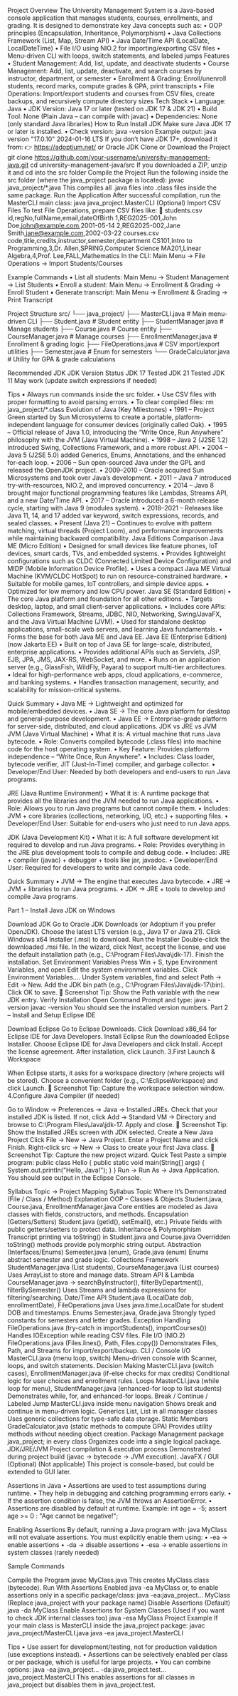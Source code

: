 Project Overview The University Management System is a Java-based console application that manages students, courses, enrollments, and grading. It is designed to demonstrate key Java concepts such as: • OOP principles (Encapsulation, Inheritance, Polymorphism) • Java Collections Framework (List, Map, Stream API) • Java Date/Time API (LocalDate, LocalDateTime) • File I/O using NIO.2 for importing/exporting CSV files • Menu-driven CLI with loops, switch statements, and labeled jumps Features • Student Management: Add, list, update, and deactivate students • Course Management: Add, list, update, deactivate, and search courses by instructor, department, or semester • Enrollment & Grading: Enroll/unenroll students, record marks, compute grades & GPA, print transcripts • File Operations: Import/export students and courses from CSV files, create backups, and recursively compute directory sizes Tech Stack • Language: Java • JDK Version: Java 17 or later (tested on JDK 17 & JDK 21) • Build Tool: None (Plain Java – can compile with javac) • Dependencies: None (only standard Java libraries) How to Run Install JDK Make sure Java JDK 17 or later is installed. • Check version: java -version Example output: java version "17.0.10" 2024-01-16 LTS If you don’t have JDK 17+, download it from: 👉 https://adoptium.net/ or Oracle JDK Clone or Download the Project git clone https://github.com/your-username/university-management-java.git cd university-management-java/src If you downloaded a ZIP, unzip it and cd into the src folder Compile the Project Run the following inside the src folder (where the java_project package is located): javac java_project/*.java This compiles all .java files into .class files inside the same package. Run the Application After successful compilation, run the MasterCLI main class: java java_project.MasterCLI (Optional) Import CSV Files To test File Operations, prepare CSV files like: 📄 students.csv id,regNo,fullName,email,dateOfBirth 1,REG2025-001,John Doe,john@example.com,2001-05-14 2,REG2025-002,Jane Smith,jane@example.com,2002-03-22 courses.csv code,title,credits,instructor,semester,department CS101,Intro to Programming,3,Dr. Allen,SPRING,Computer Science MA201,Linear Algebra,4,Prof. Lee,FALL,Mathematics In the CLI: Main Menu -> File Operations -> Import Students/Courses

Example Commands • List all students: Main Menu -> Student Management -> List Students • Enroll a student: Main Menu -> Enrollment & Grading -> Enroll Student • Generate transcript: Main Menu -> Enrollment & Grading -> Print Transcript

Project Structure src/ └── java_project/ ├── MasterCLI.java # Main menu-driven CLI ├── Student.java # Student entity ├── StudentManager.java # Manage students ├── Course.java # Course entity ├── CourseManager.java # Manage courses ├── EnrollmentManager.java # Enrollment & grading logic ├── FileOperations.java # CSV import/export utilities ├── Semester.java # Enum for semesters └── GradeCalculator.java # Utility for GPA & grade calculations

Recommended JDK JDK Version Status JDK 17 Tested JDK 21 Tested JDK 11 May work (update switch expressions if needed)

Tips • Always run commands inside the src folder. • Use CSV files with proper formatting to avoid parsing errors. • To clear compiled files: rm java_project/*.class Evolution of Java (Key Milestones) • 1991 – Project Green started by Sun Microsystems to create a portable, platform-independent language for consumer devices (originally called Oak). • 1995 – Official release of Java 1.0, introducing the “Write Once, Run Anywhere” philosophy with the JVM (Java Virtual Machine). • 1998 – Java 2 (J2SE 1.2) introduced Swing, Collections Framework, and a more robust API. • 2004 – Java 5 (J2SE 5.0) added Generics, Enums, Annotations, and the enhanced for-each loop. • 2006 – Sun open-sourced Java under the GPL and released the OpenJDK project. • 2009–2010 – Oracle acquired Sun Microsystems and took over Java’s development. • 2011 – Java 7 introduced try-with-resources, NIO.2, and improved concurrency. • 2014 – Java 8 brought major functional programming features like Lambdas, Streams API, and a new Date/Time API. • 2017 – Oracle introduced a 6-month release cycle, starting with Java 9 (modules system). • 2018–2021 – Releases like Java 11, 14, and 17 added var keyword, switch expressions, records, and sealed classes. • Present (Java 21) – Continues to evolve with pattern matching, virtual threads (Project Loom), and performance improvements while maintaining backward compatibility. Java Editions Comparison Java ME (Micro Edition) • Designed for small devices like feature phones, IoT devices, smart cards, TVs, and embedded systems. • Provides lightweight configurations such as CLDC (Connected Limited Device Configuration) and MIDP (Mobile Information Device Profile). • Uses a compact Java ME Virtual Machine (KVM/CLDC HotSpot) to run on resource-constrained hardware. • Suitable for mobile games, IoT controllers, and simple device apps. • Optimized for low memory and low CPU power. Java SE (Standard Edition) • The core Java platform and foundation for all other editions. • Targets desktop, laptop, and small client-server applications. • Includes core APIs: Collections Framework, Streams, JDBC, NIO, Networking, Swing/JavaFX, and the Java Virtual Machine (JVM). • Used for standalone desktop applications, small-scale web servers, and learning Java fundamentals. • Forms the base for both Java ME and Java EE. Java EE (Enterprise Edition) (now Jakarta EE) • Built on top of Java SE for large-scale, distributed, enterprise applications. • Provides additional APIs such as Servlets, JSP, EJB, JPA, JMS, JAX-RS, WebSocket, and more. • Runs on an application server (e.g., GlassFish, WildFly, Payara) to support multi-tier architectures. • Ideal for high-performance web apps, cloud applications, e-commerce, and banking systems. • Handles transaction management, security, and scalability for mission-critical systems.

Quick Summary • Java ME → Lightweight and optimized for mobile/embedded devices. • Java SE → The core Java platform for desktop and general-purpose development. • Java EE → Enterprise-grade platform for server-side, distributed, and cloud applications. JDK vs JRE vs JVM JVM (Java Virtual Machine) • What it is: A virtual machine that runs Java bytecode. • Role: Converts compiled bytecode (.class files) into machine code for the host operating system. • Key Feature: Provides platform independence – “Write Once, Run Anywhere”. • Includes: Class loader, bytecode verifier, JIT (Just-In-Time) compiler, and garbage collector. • Developer/End User: Needed by both developers and end-users to run Java programs.

JRE (Java Runtime Environment) • What it is: A runtime package that provides all the libraries and the JVM needed to run Java applications. • Role: Allows you to run Java programs but cannot compile them. • Includes: JVM + core libraries (collections, networking, I/O, etc.) + supporting files. • Developer/End User: Suitable for end-users who just need to run Java apps.

JDK (Java Development Kit) • What it is: A full software development kit required to develop and run Java programs. • Role: Provides everything in the JRE plus development tools to compile and debug code. • Includes: JRE + compiler (javac) + debugger + tools like jar, javadoc. • Developer/End User: Required for developers to write and compile Java code.

Quick Summary • JVM → The engine that executes Java bytecode. • JRE → JVM + libraries to run Java programs. • JDK → JRE + tools to develop and compile Java programs.

Part 1 – Install Java JDK on Windows

Download JDK
Go to Oracle JDK Downloads (or Adoptium if you prefer OpenJDK).
Choose the latest LTS version (e.g., Java 17 or Java 21).
Click Windows x64 Installer (.msi) to download.
Run the Installer
Double-click the downloaded .msi file.
In the wizard, click Next, accept the license, and use the default installation path (e.g., C:\Program Files\Java\jdk-17).
Finish the installation.
Set Environment Variables
Press Win + S, type Environment Variables, and open Edit the system environment variables.
Click Environment Variables….
Under System variables, find and select Path → Edit → New.
Add the JDK bin path (e.g., C:\Program Files\Java\jdk-17\bin).
Click OK to save. 📸 Screenshot Tip: Show the Path variable with the new JDK entry.
Verify Installation Open Command Prompt and type: java -version javac -version You should see the installed version numbers.
Part 2 – Install and Setup Eclipse IDE

Download Eclipse
Go to Eclipse Downloads.
Click Download x86_64 for Eclipse IDE for Java Developers.
Install Eclipse
Run the downloaded Eclipse Installer.
Choose Eclipse IDE for Java Developers and click Install.
Accept the license agreement.
After installation, click Launch.
3.First Launch & Workspace

When Eclipse starts, it asks for a workspace directory (where projects will be stored). Choose a convenient folder (e.g., C:\EclipseWorkspace) and click Launch. 📸 Screenshot Tip: Capture the workspace selection window.
4.Configure Java Compiler (if needed)

Go to Window → Preferences → Java → Installed JREs.
Check that your installed JDK is listed. If not, click Add → Standard VM → Directory and browse to C:\Program Files\Java\jdk-17.
Apply and close. 📸 Screenshot Tip: Show the Installed JREs screen with JDK selected.
Create a New Java Project
Click File → New → Java Project.
Enter a Project Name and click Finish.
Right-click src → New → Class to create your first Java class. 📸 Screenshot Tip: Capture the new project wizard.
Quick Test Paste a simple program: public class Hello { public static void main(String[] args) { System.out.println("Hello, Java!"); } } Run → Run As → Java Application. You should see output in the Eclipse Console.

Syllabus Topic → Project Mapping
Syllabus Topic Where It’s Demonstrated (File / Class / Method) Explanation OOP – Classes & Objects Student.java, Course.java, EnrollmentManager.java Core entities are modeled as Java classes with fields, constructors, and methods. Encapsulation (Getters/Setters) Student.java (getId(), setEmail(), etc.) Private fields with public getters/setters to protect data. Inheritance & Polymorphism Transcript printing via toString() in Student.java and Course.java Overridden toString() methods provide polymorphic string output. Abstraction (Interfaces/Enums) Semester.java (enum), Grade.java (enum) Enums abstract semester and grade logic. Collections Framework StudentManager.java (List students), CourseManager.java (List courses) Uses ArrayList to store and manage data. Stream API & Lambda CourseManager.java → searchByInstructor(), filterByDepartment(), filterBySemester() Uses Streams and lambda expressions for filtering/searching. Date/Time API Student.java (LocalDate dob, enrollmentDate), FileOperations.java Uses java.time.LocalDate for student DOB and timestamps. Enums Semester.java, Grade.java Strongly typed constants for semesters and letter grades. Exception Handling FileOperations.java (try-catch in importStudents(), importCourses()) Handles IOException while reading CSV files. File I/O (NIO.2) FileOperations.java (Files.lines(), Path, Files.copy()) Demonstrates Files, Path, and Streams for import/export/backup. CLI / Console I/O MasterCLI.java (menu loop, switch) Menu-driven console with Scanner, loops, and switch statements. Decision Making MasterCLI.java (switch cases), EnrollmentManager.java (if-else checks for max credits) Conditional logic for user choices and enrollment rules. Loops MasterCLI.java (while loop for menu), StudentManager.java (enhanced-for loop to list students) Demonstrates while, for, and enhanced-for loops. Break / Continue / Labeled Jump MasterCLI.java inside menu navigation Shows break and continue in menu-driven logic. Generics List, List in all manager classes Uses generic collections for type-safe data storage. Static Members GradeCalculator.java (static methods to compute GPA) Provides utility methods without needing object creation. Package Management package java_project; in every class Organizes code into a single logical package. JDK/JRE/JVM Project compilation & execution process Demonstrated during project build (javac → bytecode → JVM execution). JavaFX / GUI (Optional) (Not applicable) This project is console-based, but could be extended to GUI later.

Assertions in Java • Assertions are used to test assumptions during runtime. • They help in debugging and catching programming errors early. • If the assertion condition is false, the JVM throws an AssertionError. • Assertions are disabled by default at runtime. Example: int age = -5; assert age >= 0 : "Age cannot be negative!";

Enabling Assertions By default, running a Java program with: java MyClass will not evaluate assertions. You must explicitly enable them using: • -ea → enable assertions • -da → disable assertions • -esa → enable assertions in system classes (rarely needed)

Sample Commands

Compile the Program javac MyClass.java This creates MyClass.class (bytecode).
Run With Assertions Enabled java -ea MyClass or, to enable assertions only in a specific package/class: java -ea:java_project... MyClass (Replace java_project with your package name)
Disable Assertions (Default) java -da MyClass
Enable Assertions for System Classes (Used if you want to check JDK internal classes too) java -esa MyClass
Project Example If your main class is MasterCLI inside the java_project package: javac java_project/MasterCLI.java java -ea java_project.MasterCLI

Tips • Use assert for development/testing, not for production validation (use exceptions instead). • Assertions can be selectively enabled per class or per package, which is useful for large projects. • You can combine options: java -ea:java_project... -da:java_project.test... java_project.MasterCLI This enables assertions for all classes in java_project but disables them in java_project.test.

